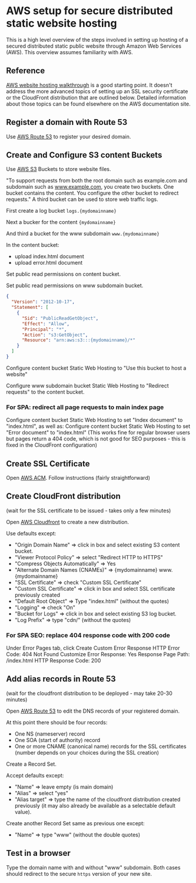 # AWS setup for secure distributed static website hosting

This is a high level overview of the steps involved in setting up hosting of a secured distributed static public website through Amazon Web Services (AWS). This overview assumes familiarity with AWS.

## Reference

[AWS website hosting walkthrough](https://docs.aws.amazon.com/AmazonS3/latest/dev/website-hosting-custom-domain-walkthrough.html) is a good starting point. It doesn't address the more advanced topics of setting up an SSL security certificate or the CloudFront distribution that are outlined below. Detailed information about those topics can be found elsewhere on the AWS documentation site.

## Register a domain with Route 53

Use [AWS Route 53](https://console.aws.amazon.com/route53/home?region=us-east-1) to register your desired domain.

## Create and Configure S3 content Buckets

Use [AWS S3](https://s3.console.aws.amazon.com/s3/home?region=us-east-1) Buckets to store website files.

"To support requests from both the root domain such as example.com and subdomain such as www.example.com, you create two buckets. One bucket contains the content. You configure the other bucket to redirect requests." A third bucket can be used to store web traffic logs.

First create a log bucket
`logs.{mydomainname}`

Next a bucker for the content
`{mydomainname}`

And third a bucket for the www subdomain
`www.{mydomainname}`

In the content bucket:

- upload index.html document
- upload error.html document

Set public read permissions on content bucket.

Set public read permissions on www subdomain bucket.

```json
{
  "Version": "2012-10-17",
  "Statement": [
    {
      "Sid": "PublicReadGetObject",
      "Effect": "Allow",
      "Principal": "*",
      "Action": "s3:GetObject",
      "Resource": "arn:aws:s3:::{mydomainname}/*"
    }
  ]
}
```

Configure content bucket Static Web Hosting to "Use this bucket to host a website"

Configure www subdomain bucket Static Web Hosting to "Redirect requests" to the content bucket.

### For SPA: redirect all page requests to main index page

Configure content bucket Static Web Hosting to set "Index document" to "index.html",
as well as:
Configure content bucket Static Web Hosting to set "Error document" to "index.html"
(This works fine for regular browser users but pages return a 404 code, which is not good for SEO purposes - this is fixed in the CloudFront configuration)

## Create SSL Certificate

Open [AWS ACM](https://console.aws.amazon.com/acm/home?region=us-east-1#/).
Follow instructions (fairly straightforward)

## Create CloudFront distribution

(wait for the SSL certificate to be issued - takes only a few minutes)

Open [AWS Cloudfront](https://console.aws.amazon.com/cloudfront/home?region=us-east-1) to create a new distribution.

Use defaults except:

- "Origin Domain Name" => click in box and select existing S3 content bucket.
- "Viewer Protocol Policy" => select "Redirect HTTP to HTTPS"
- "Compress Objects Automatically" => Yes
- "Alternate Domain Names (CNAMEs)" => {mydomainname} www.{mydomainname}
- "SSL Certificate" => check "Custom SSL Certificate"
- "Custom SSL Certificate" => click in box and select SSL certificate previously created
- "Default Root Object" => Type "index.html" (without the quotes)
- "Logging" => check "On"
- "Bucket for Logs" => click in box and select existing S3 log bucket.
- "Log Prefix" => type "cdn/" (without the quotes)

### For SPA SEO: replace 404 response code with 200 code

Under Error Pages tab, click Create Custom Error Response
HTTP Error Code: 404 Not Found
Customize Error Response: Yes
Response Page Path: /index.html
HTTP Response Code: 200

## Add alias records in Route 53

(wait for the cloudfront distribution to be deployed - may take 20-30 minutes)

Open [AWS Route 53](https://console.aws.amazon.com/route53/home?region=us-east-1) to edit the DNS records of your registered domain.

At this point there should be four records:

- One NS (nameserver) record
- One SOA (start of authority) record
- One or more CNAME (canonical name) records for the SSL certificates (number depends on your choices during the SSL creation)

Create a Record Set.

Accept defaults except:

- "Name" => leave empty (is main domain)
- "Alias" => select "yes"
- "Alias target" => type the name of the cloudfront distribution created previously (it may also already be available as a selectable default value).

Create another Record Set same as previous one except:

- "Name" => type "www" (without the double quotes)

## Test in a browser

Type the domain name with and without "www" subdomain. Both cases should redirect to the secure `https` version of your new site.
